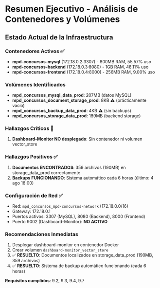 # Resumen Ejecutivo - Análisis de Contenedores y Volúmenes

## Estado Actual de la Infraestructura

### Contenedores Activos ✅
- **mpd-concursos-mysql** (172.18.0.2:3307) - 800MB RAM, 55.57% uso
- **mpd-concursos-backend** (172.18.0.3:8080) - 1GB RAM, 48.11% uso  
- **mpd-concursos-frontend** (172.18.0.4:8000) - 256MB RAM, 9.00% uso

### Volúmenes Identificados
- **mpd_concursos_mysql_data_prod**: 207MB (datos MySQL)
- **mpd_concursos_document_storage_prod**: 8KB ⚠️ (prácticamente vacío)
- **mpd_concursos_backup_data_prod**: 4KB ⚠️ (sin backups)
- **mpd_concursos_storage_data_prod**: 189MB (backend storage)

### Hallazgos Críticos 🔴
1. **Dashboard-Monitor NO desplegado**: Sin contenedor ni volumen vector_store

### Hallazgos Positivos ✅
1. **Documentos ENCONTRADOS**: 359 archivos (190MB) en storage_data_prod correctamente
2. **Backups FUNCIONANDO**: Sistema automático cada 6 horas (último: 4 ago 18:00)

### Configuración de Red ✅
- Red: `mpd_concursos_mpd-concursos-network` (172.18.0.0/16)
- Gateway: 172.18.0.1
- Puertos activos: 3307 (MySQL), 8080 (Backend), 8000 (Frontend)
- Puerto 9002 (Dashboard-Monitor): **NO ACTIVO**

### Recomendaciones Inmediatas
1. Desplegar dashboard-monitor en contenedor Docker
2. Crear volumen `dashboard-monitor_vector_store`
3. ✅ **RESUELTO**: Documentos localizados en storage_data_prod (190MB, 359 archivos)
4. ✅ **RESUELTO**: Sistema de backup automático funcionando (cada 6 horas)

**Requisitos cumplidos**: 9.2, 9.3, 9.4, 9.7